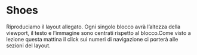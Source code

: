 # Shoes

Riproduciamo il layout allegato.
Ogni singolo blocco avrà l’altezza della viewport, il testo e l’immagine sono centrati rispetto al blocco.Come visto a lezione questa mattina il click sui numeri di navigazione ci porterà alle sezioni del layout.
